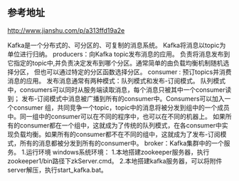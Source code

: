 ## 参考地址
http://www.jianshu.com/p/a313ffd19a2e


Kafka是一个分布式的、可分区的、可复制的消息系统。
Kafka将消息以topic为单位进行归纳。
producers：向Kafka topic发布消息的应用。
负责将消息发布到它指定的topic中,并负责决定发布到哪个分区。通常简单的由负载均衡机制随机选择分区， 但也可以通过特定的分区函数选择分区。
consumer : 预订topics并消费消息的应用。
发布消息通常有两种模式：队列模式和发布-订阅模式。
队列模式中，consumers可以同时从服务端读取消息，每个消息只被其中一个consumer读到；
发布-订阅模式中消息被广播到所有的consumer中。Consumers可以加入一个consumer 组，共同竞争一个topic，topic中的消息将被分发到组中的一个成员中。同一组中的consumer可以在不同的程序中，也可以在不同的机器上。
如果所有的consumer都在一个组中，这就成为了传统的队列模式，在各consumer中实现负载均衡。如果所有的consumer都不在不同的组中，这就成为了发布-订阅模式，所有的消息都被分发到所有的consumer中。
broker：Kafka集群中的一个服务。
1.运行环境
    windows系统环境：
        1.本地搭建zookeeper服务器，执行zookeeper1/bin路径下zkServer.cmd。
        2.本地搭建kafka服务器，可以将附件server解压，执行start_kafka.bat。
